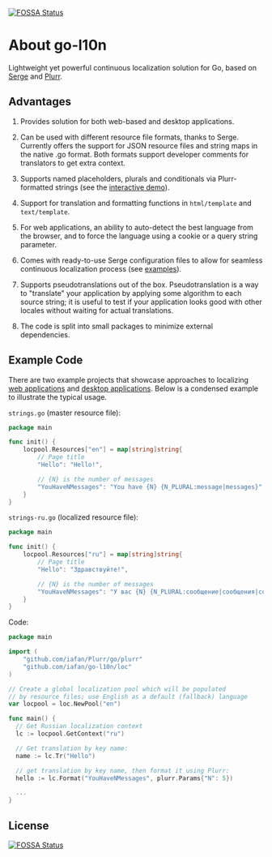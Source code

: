 [![FOSSA Status](https://app.fossa.io/api/projects/git%2Bgithub.com%2Fololosha228%2Fgo-l10n.svg?type=shield)](https://app.fossa.io/projects/git%2Bgithub.com%2Fololosha228%2Fgo-l10n?ref=badge_shield)

About go-l10n
=============

Lightweight yet powerful continuous localization solution for Go, based on
[Serge](https://serge.io/) and [Plurr](https://github.com/iafan/Plurr).

Advantages
----------

 1. Provides solution for both web-based and desktop applications.
 2. Can be used with different resource file formats, thanks to Serge.
    Currently offers the support for JSON resource files and
    string maps in the native .go format. Both formats support
    developer comments for translators to get extra context.
 3. Supports named placeholders, plurals and conditionals via
    Plurr-formatted strings (see the
    [interactive demo](http://iafan.github.io/plurr-demo/)).
 4. Support for translation and formatting functions in `html/template`
    and `text/template`.
 5. For web applications, an ability to auto-detect the best language
    from the browser, and to force the language using a cookie or
    a query string parameter.
 6. Comes with ready-to-use Serge configuration files to allow for
    seamless continuous localization process (see
    [examples](https://github.com/iafan/go-l10n/tree/master/examples/)).
 7. Supports pseudotranslations out of the box. Pseudotranslation is a way
    to "translate" your application by applying some algorithm to each
    source string; it is useful to test if your application looks good
    with other locales without waiting for actual translations.

 7. The code is split into small packages to minimize external dependencies.

Example Code
------------

There are two example projects that showcase approaches to localizing
[web applications](https://github.com/iafan/go-l10n/tree/master/examples/web/) and
[desktop applications](https://github.com/iafan/go-l10n/tree/master/examples/desktop/).
Below is a condensed example to illustrate the typical usage.

`strings.go` (master resource file):
```go
package main

func init() {
    locpool.Resources["en"] = map[string]string{
        // Page title
        "Hello": "Hello!",

        // {N} is the number of messages
        "YouHaveNMessages": "You have {N} {N_PLURAL:message|messages}",
    }
}
```

`strings-ru.go` (localized resource file):
```go
package main

func init() {
    locpool.Resources["ru"] = map[string]string{
        // Page title
        "Hello": "Здравствуйте!",

        // {N} is the number of messages
        "YouHaveNMessages": "У вас {N} {N_PLURAL:сообщение|сообщения|сообщений}",
    }
}
```

Code:
```go
package main

import (
    "github.com/iafan/Plurr/go/plurr"
    "github.com/iafan/go-l10n/loc"
)

// Create a global localization pool which will be populated
// by resource files; use English as a default (fallback) language
var locpool = loc.NewPool("en")

func main() {
  // Get Russian localization context
  lc := locpool.GetContext("ru")

  // Get translation by key name:
  name := lc.Tr("Hello")

  // get translation by key name, then format it using Plurr:
  hello := lc.Format("YouHaveNMessages", plurr.Params{"N": 5})

  ...
}
```


## License
[![FOSSA Status](https://app.fossa.io/api/projects/git%2Bgithub.com%2Fololosha228%2Fgo-l10n.svg?type=large)](https://app.fossa.io/projects/git%2Bgithub.com%2Fololosha228%2Fgo-l10n?ref=badge_large)
